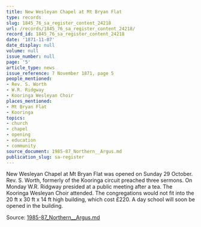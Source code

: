 ```yaml
---
title: New Wesleyan Chapel at Mt Bryan Flat
type: records
slug: 1845_76_sa_register_content_24218
url: /records/1845_76_sa_register_content_24218/
record_id: 1845_76_sa_register_content_24218
date: '1871-11-07'
date_display: null
volume: null
issue_number: null
page: '5'
article_type: news
issue_reference: 7 November 1871, page 5
people_mentioned:
- Rev. S. Worth
- W.R. Ridgway
- Kooringa Wesleyan Choir
places_mentioned:
- Mt Bryan Flat
- Kooringa
topics:
- church
- chapel
- opening
- education
- community
source_document: 1985-87_Northern__Argus.md
publication_slug: sa-register
---
```


New Wesleyan Chapel at Mt Bryan Flat was opened on Sunday 29 October.  Rev. S. Worth, formerly of the Kooringa circuit preached three sermons.  On Monday W.R. Ridgway presided at a public meeting after a tea.  The Kooringa Wesleyan Choir attended.  The congregations would not fit into the 20 ft x 30 ft x 14 ft high building, which cost £220.  A day school will soon be opened in the building.

Source: [1985-87_Northern__Argus.md](/downloads/markdown/1985-87_Northern__Argus.md)
